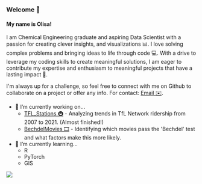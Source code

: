 ### Welcome 🚀

<!-- <h3 align="center">Goal: Analyse and predict future sales of an ecommerce business </h3> -->

<h4 align="left"> My name is Olisa! </h3>

I am Chemical Engineering graduate and aspiring Data Scientist with a passion for creating clever insights, and visualizations 📊. I love solving complex problems and bringing ideas to life through code 💻. With a drive to leverage my coding skills to create meaningful solutions, I am eager to contribute my expertise and enthusiasm to meaningful projects that have a lasting impact 🌱. 

I'm always up for a challenge, so feel free to connect with me on Github to collaborate on a project or offer any info.
For contact: [Email ✉️](mailto:OOsakwe1@icloud.com).



- 🔭 I’m currently working on...
  * [TFL_Stations 🚇](https://github.com/Osakwe1/TFL_Stations) - Analyzing trends in TfL Network ridership from 2007 to 2021. (Almost finished!) 
  * [BechdelMovies 🎞️](https://github.com/Osakwe1/BechdelMovies) - Identifying which movies pass the 'Bechdel' test and what factors make this more likely.
- 🌱 I’m currently learning... 
  * R
  * PyTorch
  * GIS


<!-- [![Top Langs](https://github-readme-stats.vercel.app/api/top-langs/?username=Osakwe)](https://github.com/Osakwe1/github-readme-stats) -->

<!-- [![Top Langs](https://github-readme-stats.vercel.app/api/top-langs/?username=Osakwe1&layout=compact)](https://github.com/Osakwe1/github-readme-stats) -->

<!-- [![GitHub Streak](https://github-readme-streak-stats.herokuapp.com/?user=Osakwe1)](https://git.io/streak-stats) -->

![](https://komarev.com/ghpvc/?username=Osakwe1&label=VIEWS&style=flat-square&color=5a32a8)

<!--
**Osakwe1/Osakwe1** is a ✨ _special_ ✨ repository because its `README.md` (this file) appears on your GitHub profile.

Here are some ideas to get you started:

- 🔭 I’m currently working on ...
- 🌱 I’m currently learning ...
- 👯 I’m looking to collaborate on ...
- 🤔 I’m looking for help with ...
- 💬 Ask me about ...
- 📫 How to reach me: ...
- 😄 Pronouns: ...
- ⚡ Fun fact: ...
-->



